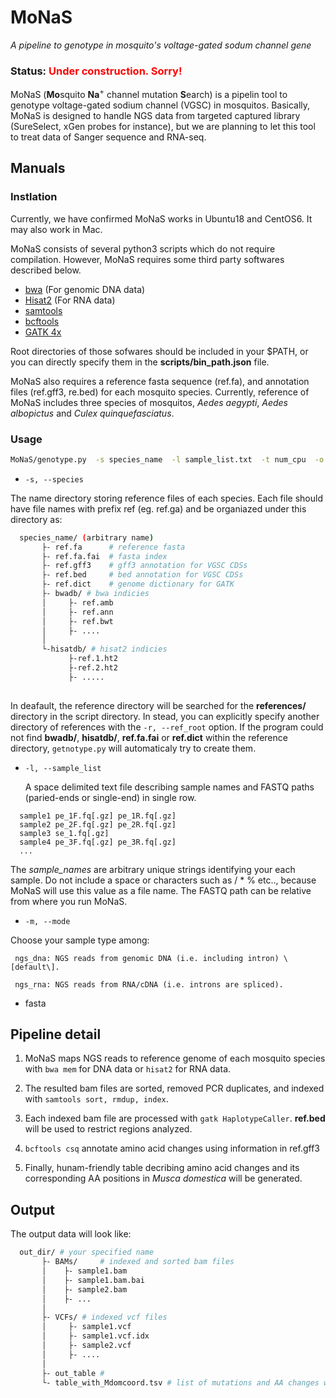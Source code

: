 
MoNaS 
======
*A pipeline to genotype in mosquito's voltage-gated sodum channel gene*
### Status: <font color="Red">Under construction. Sorry!</font>

MoNaS (**Mo**squito **Na**<sup>+</sup> channel mutation **S**earch) is a pipelin tool to genotype
voltage-gated sodium channel (VGSC) in mosquitos.
 Basically, MoNaS is designed to
handle NGS data from targeted captured library (SureSelect, xGen probes for instance), but we are planning to let this
tool to treat data of Sanger sequence and RNA-seq.

Manuals
-------

### Instlation

Currently, we have confirmed MoNaS works in Ubuntu18 and CentOS6. It may also work in Mac. 

MoNaS consists of several python3 scripts which do not require compilation.
However, MoNaS requires some third party softwares described below.
- [bwa](https://github.com/lh3/bwa) (For genomic DNA data)
- [Hisat2](https://ccb.jhu.edu/software/hisat2/index.shtml) (For RNA data)
- [samtools](http://www.htslib.org/)
- [bcftools](http://www.htslib.org/)
- [GATK 4x](https://software.broadinstitute.org/gatk/)

Root directories of those sofwares should be included in your $PATH, or you can directly
specify them in the **scripts/bin_path.json** file.

MoNaS also requires a reference fasta sequence (ref.fa), and annotation files (ref.gff3, re.bed) 
for each mosquito species. Currently, reference of MoNaS includes three species of mosquitos, *Aedes aegypti*, 
*Aedes albopictus* and *Culex quinquefasciatus*. 

### Usage

```bash
MoNaS/genotype.py  -s species_name  -l sample_list.txt  -t num_cpu  -o out_dir
```
- `-s, --species`
  
The name directory storing reference files of each species. Each file should have file names with prefix ref (eg. ref.ga) and be
organiazed under this directory as:

```bash
  species_name/ (arbitrary name)
       ├- ref.fa      # reference fasta
       ├- ref.fa.fai  # fasta index
       ├- ref.gff3    # gff3 annotation for VGSC CDSs
       ├- ref.bed     # bed annotation for VGSC CDSs
       ├- ref.dict    # genome dictionary for GATK
       ├- bwadb/ # bwa indicies
       │     ├- ref.amb
       │     ├- ref.ann
       │     ├- ref.bwt
       │     ├- ....
       │     
       └-hisatdb/ # hisat2 indicies
             ├-ref.1.ht2
             ├-ref.2.ht2
             ├- .....
             
```
In deafault, the reference directory will be searched for the **references/** directory in the script directory. In stead, 
you can explicitly specify another directory of references with the `-r, --ref_root` option. If the program could not find
**bwadb/**, **hisatdb/**, **ref.fa.fai** or **ref.dict** within the reference directory, `getnotype.py` will automaticaly 
try to create them.


- `-l, --sample_list`

  A space delimited text file describing sample names and FASTQ paths (paried-ends or single-end) in single row.

```
  sample1 pe_1F.fq[.gz] pe_1R.fq[.gz]
  sample2 pe_2F.fq[.gz] pe_2R.fq[.gz]
  sample3 se_1.fq[.gz]
  sample4 pe_3F.fq[.gz] pe_3R.fq[.gz]
  ...            
```

The *sample_names* are arbitrary unique strings identifying your each sample. Do not include a space or characters such as / * \% etc.., because MoNaS will use this value as a file name. The FASTQ path can be relative from where you run MoNaS.

- `-m, --mode`

Choose your sample type among:

     ngs_dna: NGS reads from genomic DNA (i.e. including intron) \[default\].
 
     ngs_rna: NGS reads from RNA/cDNA (i.e. introns are spliced).

- fasta



Pipeline detail
--------------

1. MoNaS maps NGS reads to reference genome of each mosquito species with `bwa mem` for DNA data or `hisat2` for RNA data.

1. The resulted bam files are sorted, removed PCR duplicates, and indexed with `samtools sort, rmdup, index`. 

1. Each indexed bam file are processed with `gatk HaplotypeCaller`. **ref.bed** will be used to restrict regions analyzed.  

1. `bcftools csq` annotate amino acid changes using information in ref.gff3

1. Finally, hunam-friendly table decribing amino acid changes and its corresponding AA positions in *Musca domestica* will be
generated.

Output
------
The output data will look like:

```bash
  out_dir/ # your specified name
       ├- BAMs/     # indexed and sorted bam files
       │    ├- sample1.bam
       │    ├- sample1.bam.bai
       │    ├- sample2.bam
       │    ├- ...
       │
       ├- VCFs/ # indexed vcf files
       │     ├- sample1.vcf
       │     ├- sample1.vcf.idx
       │     ├- sample2.vcf
       │     ├- ....
       │     
       ├- out_table # 
       └- table_with_Mdomcoord.tsv # list of mutations and AA changes with M. domestica AA number
            
```

